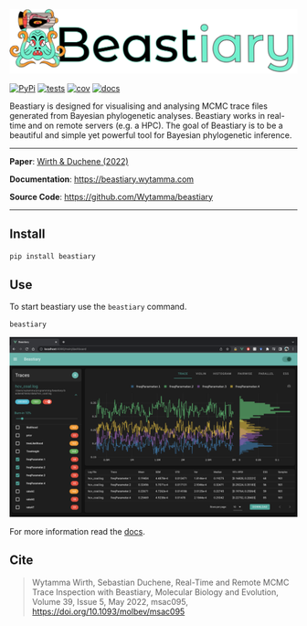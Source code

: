 ![beastiary logo](docs/images/logo.png)


[![PyPi](https://img.shields.io/pypi/v/beastiary.svg)](https://pypi.org/project/beastiary/)
[![tests](https://github.com/Wytamma/beastiary/actions/workflows/test.yml/badge.svg)](https://github.com/Wytamma/beastiary/actions/workflows/test.yml)
[![cov](https://codecov.io/gh/Wytamma/beastiary/branch/master/graph/badge.svg)](https://codecov.io/gh/Wytamma/beastiary)
[![docs](https://github.com/Wytamma/beastiary/actions/workflows/docs.yml/badge.svg)](https://beastiary.wytamma.com/)

Beastiary is designed for visualising and analysing MCMC trace files generated from Bayesian phylogenetic analyses. Beastiary works in real-time and on remote servers (e.g. a HPC). The goal of Beastiary is to be a beautiful and simple yet powerful tool for Bayesian phylogenetic inference.

---

**Paper**: <a href="https://academic.oup.com/mbe/advance-article/doi/10.1093/molbev/msac095/6584747" target="_blank">Wirth & Duchene (2022)</a>

**Documentation**: <a href="https://beastiary.wytamma.com" target="_blank">https://beastiary.wytamma.com</a>

**Source Code**: <a href="https://github.com/Wytamma/beastiary" target="_blank">https://github.com/Wytamma/beastiary</a>

---

## Install
```bash
pip install beastiary
```

## Use
To start beastiary use the `beastiary` command.

```bash
beastiary
```

![](docs/images/screen_shot_dark.png)

For more information read the [docs](https://beastiary.wytamma.com/).

## Cite

> Wytamma Wirth, Sebastian Duchene, Real-Time and Remote MCMC Trace Inspection with Beastiary, Molecular Biology and Evolution, Volume 39, Issue 5, May 2022, msac095, https://doi.org/10.1093/molbev/msac095


